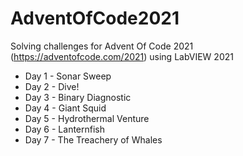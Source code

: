 # AdventOfCode2021
Solving challenges for Advent Of Code 2021 (https://adventofcode.com/2021) using LabVIEW 2021

* Day 1 - Sonar Sweep
* Day 2 - Dive!
* Day 3 - Binary Diagnostic
* Day 4 - Giant Squid
* Day 5 - Hydrothermal Venture
* Day 6 - Lanternfish
* Day 7 - The Treachery of Whales
